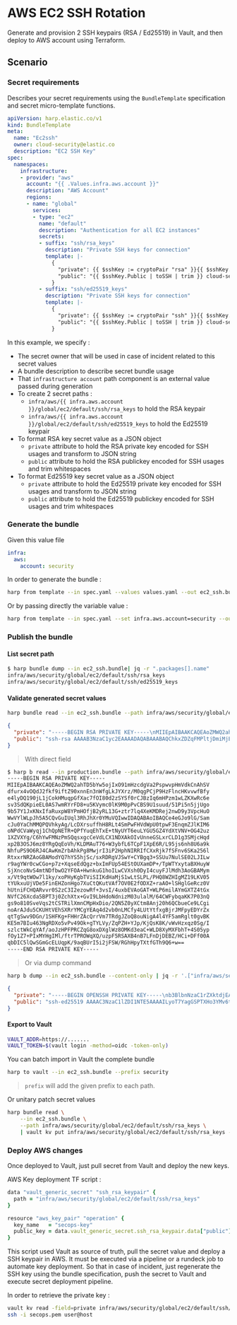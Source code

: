 # AWS EC2 SSH Rotation

Generate and provision 2 SSH keypairs (RSA / Ed25519) in Vault, and then deploy
to AWS account using Terraform.

## Scenario

### Secret requirements

Describes your secret requirements using the `BundleTemplate` specification and
secret micro-template functions.

```yaml
apiVersion: harp.elastic.co/v1
kind: BundleTemplate
meta:
  name: "Ec2ssh"
  owner: cloud-security@elastic.co
  description: "EC2 SSH Key"
spec:
  namespaces:
    infrastructure:
    - provider: "aws"
      account: "{{ .Values.infra.aws.account }}"
      description: "AWS Account"
      regions:
      - name: "global"
        services:
        - type: "ec2"
          name: "default"
          description: "Authentication for all EC2 instances"
          secrets:
          - suffix: "ssh/rsa_keys"
            description: "Private SSH keys for connection"
            template: |-
              {
                "private": {{ $sshKey := cryptoPair "rsa" }}{{ $sshKey.Private | toSSH | toJson }},
                "public": "{{ $sshKey.Public | toSSH | trim }} cloud-security@elastic.co"
              }
          - suffix: "ssh/ed25519_keys"
            description: "Private SSH keys for connection"
            template: |-
              {
                "private": {{ $sshKey := cryptoPair "ssh" }}{{ $sshKey.Private | toSSH | toJson }},
                "public": "{{ $sshKey.Public | toSSH | trim }} cloud-security@elastic.co"
              }
```

In this example, we specify :

* The secret owner that will be used in case of incident related to this secret values
* A bundle description to describe secret bundle usage
* That `infrastructure account` path component is an external value passed during generation
* To create 2 secret paths :
  * `infra/aws/{{ infra.aws.account }}/global/ec2/default/ssh/rsa_keys` to hold the RSA keypair
  * `infra/aws/{{ infra.aws.account }}/global/ec2/default/ssh/ed25519_keys` to hold the Ed25519 keypair
* To format RSA key secret value as a JSON object
  * `private` attribute to hold the RSA private key encoded for SSH usages and transform to JSON string
  * `public` attribute to hold the RSA publickey encoded for SSH usages and trim whitespaces
* To format Ed25519 key secret value as a JSON object
  * `private` attribute to hold the Ed25519 private key encoded for SSH usages and transform to JSON string
  * `public` attribute to hold the Ed25519 publickey encoded for SSH usages and trim whitespaces

### Generate the bundle

Given this value file

```yaml
infra:
  aws:
    account: security
```

In order to generate the bundle :

```sh
harp from template --in spec.yaml --values values.yaml --out ec2_ssh.bundle
```

Or by passing directly the variable value :

```sh
harp from template --in spec.yaml --set infra.aws.account=security --out ec2_ssh.bundle
```

### Publish the bundle

#### List secret path

```sh
$ harp bundle dump --in ec2_ssh.bundle| jq -r ".packages[].name"
infra/aws/security/global/ec2/default/ssh/rsa_keys
infra/aws/security/global/ec2/default/ssh/ed25519_keys
```

#### Validate generated secret values

```sh
harp bundle read --in ec2_ssh.bundle --path infra/aws/security/global/ec2/default/ssh/rsa_keys | jq
```

```json
{
  "private": "-----BEGIN RSA PRIVATE KEY-----\nMIIEpAIBAAKCAQEAoZMWQ2ahTD5bYw5ojIxO91mHzcdgVa2PspwvpHmVdkCnAhSV\ndfurx4vOQdJ2fkf9iftZ90xnnEn3nWfgLkJYXrz/M0qgPCjP9HzFlncHKvvwfBfy\ne4lyDQ190jL1jCokHMuqpGfXac7fOI80d2zSYSf0rCJBzIq6mHPzm1wLZKXwRc6e\nsv3SdQKpieEL0AS7wmRYrFD8+u5KVymc0lK9M0pPvCBS9U1suud/51Pi5n5jjUgo\n9b57Y1JxKNxIfaRuxpW8YPmHOfjB2yRL13G+ztr7lq4XeKMDRej2nwD9y3VpcHuO\nWwVYlWLpJh5A5CQvGuIUql3RhJhXr0YMuVQIwwIDAQABAoIBAQCe4eGJo9lG/Sam\ncJu0YaChMMQPQVhkyAg/LcDXrsuffhH8RLt4SmPwFHVdWpU0tpwF3EnqmZJlKIM6\noNPdCVaWyqj1ChQpNETR+QPfYuqEhTxE+tNyUYT6euLYGU5GZ4YdXtVNV+OG42uz\n1XZVXYg/C6hYwFMNzPmSQqsxgcCeVdLCX1NDXAkOIvUnneGSLxrCLD1g3SMjcHqd\nxp2B3OSJ6mz8YRgQqEoVh/KLDMAuT76+W3ybfL6TCpF1XpE6R/L95js6nh8U6a9k\nNhfuPS9O6RJ4CAwKmZrbAhkPg8MwjrI3iP2HphNIRRIfCXxRjk7fSFnv6SKa256l\nRtxxrNRZAoGBAModYQ7hYS5hjSc/sxRDRgVJSwY+CYBgq3+SSUu7NulSE02LJILw\nr9agYWr0cwCGo+p7z+XqseEdQgz+bxImFUp54EStOUXamDP+/TpWTYxytaBXHuyW\nSjXncoNvS4mtNDfbwO2YFOA+HwnkuG1hoILwCVXsh0DyI4cuyFJlMdh3AoGBAMym\nx/Vt9qtWOw7l1ky/xoPHyKgbTViSIIKdHaMjS1wLtSLPL/PHQ8WZHIgMZ19LKV05\ntYUkxuUjVDe5FinEHZonHgo7XuCtQKutVAf7OV0E2fODXZ+raAO+lSHglGeRcz0V\nhUtniFCHQARvvr0S2zC3I2ezowRf+3vsI/4uxbEVAoGAT+WLP6milAYmGXTZ4tGx\nNVfC26Xcda5BPT3j0ZchXtx+GvI9LbHdoNdnizM03ulalM/64CWFybqaKK7P03nQ\ngs9o810SveVqs2tCSTRilXmnCMpHxDio/2QN5Z0yXCtm8Anj20h6QCbueCe9LCgi\nnoArAJdu5CKUHtVEhSXRrYMCgYEAq4d2vb0nLMCfy4LUtYtfxgBjrJMFpyEDYrZx\nqtTgSwv9DGn/1SHFKg+FHHrZAcQrrVm7TRdgJZoQ8ouNigA4l4YF5amRglt0gvBK\nKE5m7BIu463NgRDXo5vPv49Ok+gTYLVy/ZqPZH+YJp/KjQsK8K/vWvHzxqz0Sg/I\nszlctWkCgYAf/aoJzHPFPRCZqG8oxDXglWz8OMKd3eaC+WLD8XyMXFbhT+4S05yp\nfOy1Z7+PIxMYHgIMl/ftrTPROWqXQ/uzpF5RSAXB4nB7LFnDjDEBZ/HCi+DFf00A\nqbDIC5lQwSGmGcELUqpK/9aqBUrI5i2jFSW/RGhHpyTXtfGTh9Q6+w==\n-----END RSA PRIVATE KEY-----\n",
  "public": "ssh-rsa AAAAB3NzaC1yc2EAAAADAQABAAABAQChkxZDZqFMPltjDmiMjE73WYfNx2BVrY+ynC+keZV2QKcCFJV1+6vHi85B0nZ+R/2J+1n3TGecSfedZ+AuQlhevP8zSqA8KM/0fMWWdwcq+/B8F/J7iXINDX3SMvWMKiQcy6qkZ9dpzt84jzR3bNJhJ/SsIkHMirqYc/ObXAtkpfBFzp6y/dJ1AqmJ4QvQBLvCZFisUPz67kpXKZzSUr0zSk+8IFL1TWy653/nU+LmfmONSCj1vntjUnEo3Eh9pG7Glbxg+Yc5+MHbJEvXcb7O2vuWrhd4owNF6PafAP3LdWlwe45bBViVYukmHkDkJC8a4hSqXdGEmFevRgy5VAjD cloud-security@elastic.co"
}
```

> With direct field

```sh
$ harp b read --in production.bundle --path infra/aws/security/global/ec2/default/ssh/rsa_keys --field private
-----BEGIN RSA PRIVATE KEY-----
MIIEpAIBAAKCAQEAoZMWQ2ahTD5bYw5ojIxO91mHzcdgVa2PspwvpHmVdkCnAhSV
dfurx4vOQdJ2fkf9iftZ90xnnEn3nWfgLkJYXrz/M0qgPCjP9HzFlncHKvvwfBfy
e4lyDQ190jL1jCokHMuqpGfXac7fOI80d2zSYSf0rCJBzIq6mHPzm1wLZKXwRc6e
sv3SdQKpieEL0AS7wmRYrFD8+u5KVymc0lK9M0pPvCBS9U1suud/51Pi5n5jjUgo
9b57Y1JxKNxIfaRuxpW8YPmHOfjB2yRL13G+ztr7lq4XeKMDRej2nwD9y3VpcHuO
WwVYlWLpJh5A5CQvGuIUql3RhJhXr0YMuVQIwwIDAQABAoIBAQCe4eGJo9lG/Sam
cJu0YaChMMQPQVhkyAg/LcDXrsuffhH8RLt4SmPwFHVdWpU0tpwF3EnqmZJlKIM6
oNPdCVaWyqj1ChQpNETR+QPfYuqEhTxE+tNyUYT6euLYGU5GZ4YdXtVNV+OG42uz
1XZVXYg/C6hYwFMNzPmSQqsxgcCeVdLCX1NDXAkOIvUnneGSLxrCLD1g3SMjcHqd
xp2B3OSJ6mz8YRgQqEoVh/KLDMAuT76+W3ybfL6TCpF1XpE6R/L95js6nh8U6a9k
NhfuPS9O6RJ4CAwKmZrbAhkPg8MwjrI3iP2HphNIRRIfCXxRjk7fSFnv6SKa256l
RtxxrNRZAoGBAModYQ7hYS5hjSc/sxRDRgVJSwY+CYBgq3+SSUu7NulSE02LJILw
r9agYWr0cwCGo+p7z+XqseEdQgz+bxImFUp54EStOUXamDP+/TpWTYxytaBXHuyW
SjXncoNvS4mtNDfbwO2YFOA+HwnkuG1hoILwCVXsh0DyI4cuyFJlMdh3AoGBAMym
x/Vt9qtWOw7l1ky/xoPHyKgbTViSIIKdHaMjS1wLtSLPL/PHQ8WZHIgMZ19LKV05
tYUkxuUjVDe5FinEHZonHgo7XuCtQKutVAf7OV0E2fODXZ+raAO+lSHglGeRcz0V
hUtniFCHQARvvr0S2zC3I2ezowRf+3vsI/4uxbEVAoGAT+WLP6milAYmGXTZ4tGx
NVfC26Xcda5BPT3j0ZchXtx+GvI9LbHdoNdnizM03ulalM/64CWFybqaKK7P03nQ
gs9o810SveVqs2tCSTRilXmnCMpHxDio/2QN5Z0yXCtm8Anj20h6QCbueCe9LCgi
noArAJdu5CKUHtVEhSXRrYMCgYEAq4d2vb0nLMCfy4LUtYtfxgBjrJMFpyEDYrZx
qtTgSwv9DGn/1SHFKg+FHHrZAcQrrVm7TRdgJZoQ8ouNigA4l4YF5amRglt0gvBK
KE5m7BIu463NgRDXo5vPv49Ok+gTYLVy/ZqPZH+YJp/KjQsK8K/vWvHzxqz0Sg/I
szlctWkCgYAf/aoJzHPFPRCZqG8oxDXglWz8OMKd3eaC+WLD8XyMXFbhT+4S05yp
fOy1Z7+PIxMYHgIMl/ftrTPROWqXQ/uzpF5RSAXB4nB7LFnDjDEBZ/HCi+DFf00A
qbDIC5lQwSGmGcELUqpK/9aqBUrI5i2jFSW/RGhHpyTXtfGTh9Q6+w==
-----END RSA PRIVATE KEY-----

```

> Or via dump command

```sh
harp b dump --in ec2_ssh.bundle --content-only | jq -r '.["infra/aws/security/global/ec2/default/ssh/ed25519_keys"]' | jq
```

```json
{
  "private": "-----BEGIN OPENSSH PRIVATE KEY-----\nb3BlbnNzaC1rZXktdjEAAAAABG5vbmUAAAAEbm9uZQAAAAAAAAABAAAAMwAAAAtz\nc2gtZWQyNTUxOQAAACC8qE+2GoBkj01x6N2DL+rRZD2WXGB5HDtD0ttn8ThvkAAA\nAIh8q3I6fKtyOgAAAAtzc2gtZWQyNTUxOQAAACC8qE+2GoBkj01x6N2DL+rRZD2W\nXGB5HDtD0ttn8ThvkAAAAEDQqC+n4eADwDU0ZayMIgy+N0iRLLfdEalJEcQMxDL5\n8byoT7YagGSPTXHo3YMv6tFkPZZcYHkcO0PS22fxOG+QAAAAAAECAwQF\n-----END OPENSSH PRIVATE KEY-----\n",
  "public": "ssh-ed25519 AAAAC3NzaC1lZDI1NTE5AAAAILyoT7YagGSPTXHo3YMv6tFkPZZcYHkcO0PS22fxOG+Q cloud-security@elastic.co"
}
```

#### Export to Vault

```sh
VAULT_ADDR=https://.......
VAULT_TOKEN=$(vault login -method=oidc -token-only)
```

You can batch import in Vault the complete bundle

```sh
harp to vault --in ec2_ssh.bundle --prefix security
```

> `prefix` will add the given prefix to each path.

Or unitary patch secret values

```sh
harp bundle read \
    --in ec2_ssh.bundle \
    --path infra/aws/security/global/ec2/default/ssh/rsa_keys \
    | vault kv put infra/aws/security/global/ec2/default/ssh/rsa_keys -
```

### Deploy AWS changes

Once deployed to Vault, just pull secret from Vault and deploy the new keys.

AWS Key deployment TF script :

```ruby
data "vault_generic_secret" "ssh_rsa_keypair" {
  path = "infra/aws/security/global/ec2/default/ssh/rsa_keys"
}

resource "aws_key_pair" "operation" {
  key_name   = "secops-key"
  public_key = data.vault_generic_secret.ssh_rsa_keypair.data["public"]
}
```

This script used Vault as source of truth, pull the secret value and deploy a
SSH keypair in AWS. It must be executed via a pipeline or a rundeck job to
automate key deployment. So that in case of incident, just regenerate the SSH key
using the bundle specification, push the secret to Vault and execute secret
deployment pipeline.

In order to retrieve the private key :

```sh
vault kv read -field=private infra/aws/security/global/ec2/default/ssh/rsa_keys > secops.pem
ssh -i secops.pem user@host
```
